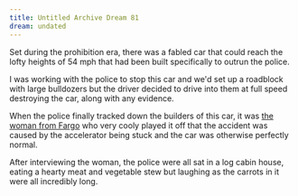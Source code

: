 ```yaml
---
title: Untitled Archive Dream 81
dream: undated
---
```


Set during the prohibition era, there was a fabled car that could reach the lofty heights of 54 mph that had been built specifically to outrun the police.

I was working with the police to stop this car and we'd set up a roadblock with large bulldozers but the driver decided to drive into them at full speed destroying the car, along with any evidence.

When the police finally tracked down the builders of this car, it was [the woman from Fargo](https://www.imdb.com/name/nm0000531/) who very cooly played it off that the accident was caused by the accelerator being stuck and the car was otherwise perfectly normal.

After interviewing the woman, the police were all sat in a log cabin house, eating a hearty meat and vegetable stew but laughing as the carrots in it were all incredibly long.